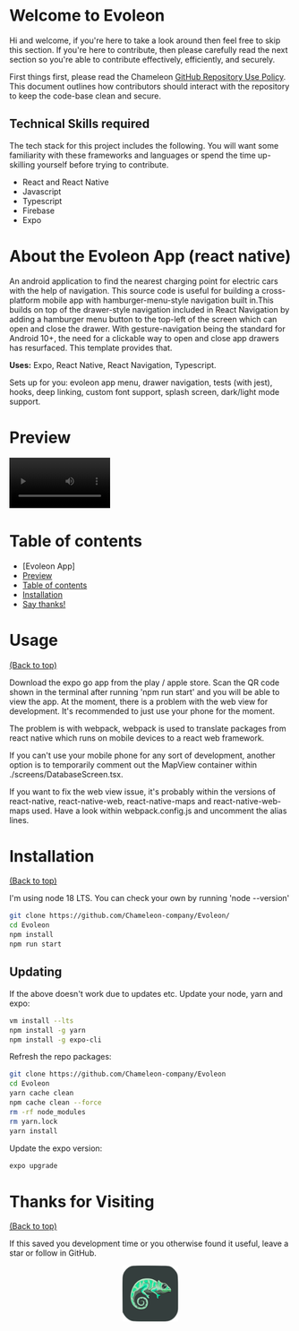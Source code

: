 <!--- Add banner here --->

# Welcome to Evoleon 
Hi and welcome, if you're here to take a look around then feel free to skip this section. If you're here to contribute, then please carefully read the next section so you're able to contribute effectively, efficiently, and securely. 

First things first, please read the Chameleon <a href="https://github.com/Chameleon-company/Chameleon-Documents/blob/master/Chameleon_Policies_and_Guides/GitHub%20Repository%20Use%20Policy.md" target="_blank">GitHub Repository Use Policy</a>. This document outlines how contributors should interact with the repository to keep the code-base clean and secure. 

## Technical Skills required 
The tech stack for this project includes the following. You will want some familiarity with these frameworks and languages or spend the time up-skilling yourself before trying to contribute. 
* React and React Native 
* Javascript 
* Typescript 
* Firebase 
* Expo 

# About the Evoleon App (react native)
<!-- Describe your project in brief -->
An android application to find the nearest charging point for electric cars with the help of navigation. This source code is useful for building a cross-platform mobile app with hamburger-menu-style navigation built in.This builds on top of the drawer-style navigation included in React Navigation by adding a hamburger menu button to the top-left of the screen which can open and close the drawer.
With gesture-navigation being the standard for Android 10+, the need for a clickable way to open and close app drawers has resurfaced.
This template provides that.

**Uses:** Expo, React Native, React Navigation, Typescript. 

Sets up for you: evoleon app menu, drawer navigation, tests (with jest), hooks, deep linking, custom font support, splash screen, dark/light mode support.

# Preview

<!-- Add a demo for your project -->
<!-- ![Demo GIF](https://user-images.githubusercontent.com/103167070/192455518-93640be9-7136-4de2-8cb1-47cd96a8e8d7.mp4) -->
<video src='https://user-images.githubusercontent.com/103167070/192455518-93640be9-7136-4de2-8cb1-47cd96a8e8d7.mp4' width=180 />)
# Table of contents

- [Evoleon App]
- [Preview](#preview)
- [Table of contents](#table-of-contents)
- [Installation](#installation)
- [Say thanks!](#say-thanks)
  

# Usage
[(Back to top)](#table-of-contents)

Download the expo go app from the play / apple store. Scan the QR code shown in the terminal after running 'npm run start' and you will be able to view the app. At the moment, there is a problem with the web view for development. It's recommended to just use your phone for the moment.

The problem is with webpack, webpack is used to translate packages from react native which runs on mobile devices to a react web framework.

If you can't use your mobile phone for any sort of development, another option is to temporarily comment out the MapView container within ./screens/DatabaseScreen.tsx.

If you want to fix the web view issue, it's probably within the versions of react-native, react-native-web, react-native-maps and react-native-web-maps used. Have a look within webpack.config.js and uncomment the alias lines.
  

# Installation
[(Back to top)](#table-of-contents)

I'm using node 18 LTS. You can check your own by running 'node --version'

```bash
git clone https://github.com/Chameleon-company/Evoleon/
cd Evoleon
npm install
npm run start
```

## Updating 

If the above doesn't work due to updates etc. Update your node, yarn and expo:

```bash
vm install --lts
npm install -g yarn
npm install -g expo-cli
```

Refresh the repo packages:

```bash
git clone https://github.com/Chameleon-company/Evoleon
cd Evoleon
yarn cache clean
npm cache clean --force
rm -rf node_modules
rm yarn.lock
yarn install
```

Update the expo version:

```bash
expo upgrade
```


 # Thanks for Visiting
[(Back to top)](#table-of-contents)

If this saved you development time or you otherwise found it useful, leave a star or follow in GitHub.


<p align="center">
<img src="screens/EvoleonFinal.png" text-align="center" width="100" height="100" >
</p>
